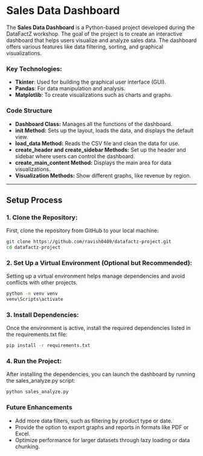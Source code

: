 # Sales Data Dashboard

The **Sales Data Dashboard** is a Python-based project developed during the DataFactZ workshop. The goal of the project is to create an interactive dashboard that helps users visualize and analyze sales data. The dashboard offers various features like data filtering, sorting, and graphical visualizations.

### Key Technologies:
- **Tkinter**: Used for building the graphical user interface (GUI).
- **Pandas**: For data manipulation and analysis.
- **Matplotlib**: To create visualizations such as charts and graphs.

### Code Structure
 
- **Dashboard Class:** Manages all the functions of the dashboard.
- **__init__ Method:** Sets up the layout, loads the data, and displays the default view.
- **load_data Method:** Reads the CSV file and clean the data for use.
- **create_header and create_sidebar Methods:** Set up the header and sidebar where users can control the dashboard.
- **create_main_content Method:** Displays the main area for data visualizations.
- **Visualization Methods:** Show different graphs, like revenue by region.

---

## Setup Process

### 1. Clone the Repository:
First, clone the repository from GitHub to your local machine:
```bash
git clone https://github.com/ravish0409/datafactz-project.git
cd datafactz-project
```
### 2. Set Up a Virtual Environment (Optional but Recommended):
Setting up a virtual environment helps manage dependencies and avoid conflicts with other projects.
```bash
python -m venv venv
venv\Scripts\activate
```
### 3. Install Dependencies:
Once the environment is active, install the required dependencies listed in the requirements.txt file:
```bash
pip install -r requirements.txt
```
### 4. Run the Project:
After installing the dependencies, you can launch the dashboard by running the sales_analyze.py script:
```bash
python sales_analyze.py
```
### Future Enhancements
- Add more data filters, such as filtering by product type or date.
- Provide the option to export graphs and reports in formats like PDF or Excel.
- Optimize performance for larger datasets through lazy loading or data chunking.
